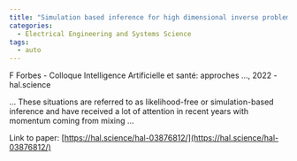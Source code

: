 ```yaml
---
title: "Simulation based inference for high dimensional inverse problems: application to magnetic resonance fingerprinting"
categories:
  - Electrical Engineering and Systems Science
tags:
  - auto
---
```

F Forbes - Colloque Intelligence Artificielle et santé: approches …, 2022 - hal.science

… These situations are referred to as likelihood-free or simulation-based inference and have received a lot of attention in recent years with momentum coming from mixing …

Link to paper: [https://hal.science/hal-03876812/](https://hal.science/hal-03876812/)
